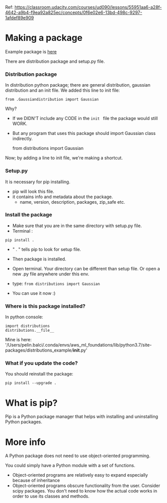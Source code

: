 Ref: https://classroom.udacity.com/courses/ud090/lessons/55951aa6-a28f-4642-a9b4-f9ea92a825ec/concepts/0f6e02e6-13bd-498c-9297-1afdef89e909

# Making a package

Example package is [here]()

There are distribution package and setup.py file. 

### Distribution package

In distribution python package; there are general distribution, gaussian distribution and an init file. 
We added this line to init file: 

    from .Gaussiandistribution import Gaussian

Why?

- If we DIDN'T include any CODE in the `init ` file the package would still WORK.
- But any program that uses this package should import Gaussian class indirectly.


    from distributions import Gaussian 

Now; by adding a line to init file, we're making a shortcut.

### Setup.py

It is necessary for pip installing.

- pip will look this file.  
- it contains info and metadata about the package.
    - name, version, description, packages, zip_safe etc. 


### Install the package

- Make sure that you are in the same directory with setup.py file.
- Terminal :

``
    pip install .
``

- " . " tells pip to look for setup file. 
- Then package is installed. 

- Open terminal. Your directory can be different than setup file. Or open a new .py file anywhere under this env.
- type: 
`
    from distributions import Gaussian
`    

- You can use it now :)

### Where is this package installed?

In python console:

    import distributions
    distributions.__file__
    
Mine is here: '/Users/pelin.balci/.conda/envs/aws_ml_foundations/lib/python3.7/site-packages/distributions_example/__init__.py'
    
### What if you update the code?

You should reinstall the package:

    pip install --upgrade .

# What is pip?

Pip is a Python package manager that helps with installing and uninstalling Python packages.


# More info

A Python package does not need to use object-oriented programming. 

You could simply have a Python module with a set of functions. 

- Object-oriented programs are relatively easy to expand especially because of inheritance
- Object-oriented programs obscure functionality from the user. Consider scipy packages. 
You don't need to know how the actual code works in order to use its classes and methods.
